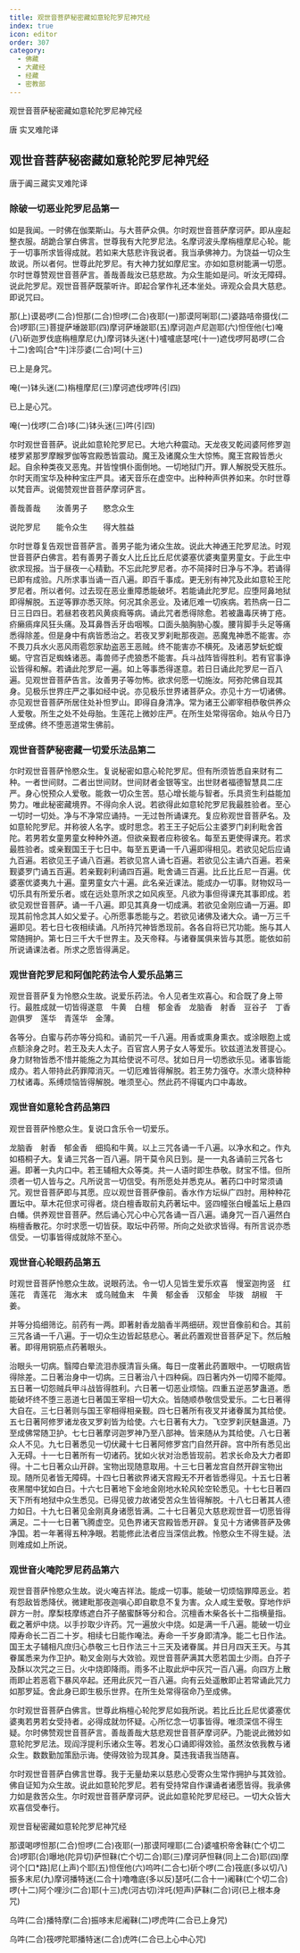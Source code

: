 ```yaml
---
title: 观世音菩萨秘密藏如意轮陀罗尼神咒经
index: true
icon: editor
order: 307
category:
  - 佛藏
  - 大藏经
  - 经藏
  - 密教部
---
```


  观世音菩萨秘密藏如意轮陀罗尼神咒经  

唐 实叉难陀译  

## 观世音菩萨秘密藏如意轮陀罗尼神咒经  

唐于阗三藏实叉难陀译  

### 除破一切恶业陀罗尼品第一

如是我闻。一时佛在伽栗斯山。与大菩萨众俱。尔时观世音菩萨摩诃萨。即从座起整衣服。胡跪合掌白佛言。世尊我有大陀罗尼法。名摩诃波头摩栴檀摩尼心轮。能于一切事所求皆得成就。若如来大慈悲许我说者。我当承佛神力。为饶益一切众生故说。所以者何。世尊此陀罗尼。有大神力犹如摩尼宝。亦如如意树能满一切愿。尔时世尊赞观世音菩萨言。善哉善哉汝已慈悲故。为众生能如是问。听汝无障碍。说此陀罗尼。观世音菩萨既蒙听许。即起合掌作礼还本坐处。谛观众会具大慈悲。即说咒曰。  

那(上)谟曷啰(二合)怛那(二合)怛啰(二合)夜耶(一)那谟阿唎耶(二)婆路咭帝摄伐(二合)啰耶(三)菩提萨埵跛耶(四)摩诃萨埵跛耶(五)摩诃迦卢尼迦耶(六)怛侄他(七)唵(八)斫迦罗伐底栴檀摩尼(九)摩诃钵头迷(十)嚧嚧底瑟咤(十一)遮伐啰阿曷啰(二合十二)舍鸣[合*牛]泮莎婆(二合)呵(十三)  

已上是身咒。  

唵(一)钵头迷(二)栴檀摩尼(三)摩诃遮伐啰吽(引四)  

已上是心咒。  

唵(一)伐啰(二合)哆(二)钵头迷(三)吽(引四)  

尔时观世音菩萨。说此如意轮陀罗尼已。大地六种震动。天龙夜叉乾闼婆阿修罗迦楼罗紧那罗摩睺罗伽等宫殿悉皆震动。魔王及诸魔众生大惊怖。魔王宫殿皆悉火起。自余种类夜叉恶鬼。并皆惶惧仆面倒地。一切地狱门开。罪人解脱受天胜乐。尔时天雨宝华及种种宝庄严具。诸天音乐在虚空中。出种种声供养如来。尔时世尊以梵音声。说偈赞观世音菩萨摩诃萨言。  

善哉善哉　　汝善男子　　愍念众生  

说陀罗尼　　能令众生　　得大胜益  

尔时世尊复告观世音菩萨言。善男子能为诸众生故。说此大神通王陀罗尼法。时观世音菩萨白佛言。若有善男子善女人比丘比丘尼优婆塞优婆夷童男童女。于此生中欲求现报。当于昼夜一心精勤。不忘此陀罗尼者。亦不简择时日净与不净。若诵得已即有成验。凡所求事当诵一百八遍。即百千事成。更无别有神咒及此如意轮王陀罗尼者。所以者何。过去现在恶业重障悉能破坏。若能诵此陀罗尼。应堕阿鼻地狱即得解脱。五逆等罪亦悉灭除。何况其余恶业。及诸厄难一切疾病。若热病一日二日三日四日。若昼若夜若风黄痰癊等病。诵此咒者悉得除愈。若被蛊毒厌祷丁疮。疥癞瘑痒风狂头痛。及耳鼻唇舌牙齿咽喉。口面头脑胸胁心腹。腰背脚手头足等痛悉得除差。但是身中有病皆悉治之。若夜叉罗刹毗那夜迦。恶魔鬼神悉不能害。亦不畏刀兵水火恶风雨雹怨家劫盗恶王恶贼。终不能害亦不横死。及诸恶梦蚖蛇蝮蝎。守宫百足蜘蛛诸恶。毒兽师子虎狼悉不能害。兵斗战阵皆得胜利。若有官事诤讼皆得和解。若诵此陀罗尼一遍。如上等事悉得遂意。若日日诵此陀罗尼一百八遍。见观世音菩萨告言。汝善男子等勿怖。欲求何愿一切施汝。阿弥陀佛自现其身。见极乐世界庄严之事如经中说。亦见极乐世界诸菩萨众。亦见十方一切诸佛。亦见观世音菩萨所居住处补怛罗山。即得自身清净。常为诸王公卿宰相恭敬供养众人爱敬。所生之处不处母胎。生莲花上微妙庄严。在所生处常得宿命。始从今日乃至成佛。终不堕恶道常生佛前。  

### 观世音菩萨秘密藏一切爱乐法品第二

尔时观世音菩萨怜愍众生。复说秘密如意心轮陀罗尼。但有所须皆悉自来财有二种。一者世间财。二者出世间财。世间财者金银等宝。出世财者福德智慧具二庄严。身心悦预众人爱敬。能救一切众生苦。慈心增长能与智者。乐具资生利益能加势力。唯此秘密藏境界。不得向余人说。若欲得此如意轮陀罗尼我最胜验者。至心一切时一切处。净与不净常应诵持。一无过咎所诵课充。复应称观世音菩萨名。及如意轮陀罗尼。并称彼人名字。或时思念。若王王子妃后公主婆罗门刹利毗舍首陀。若男若女童男童女种种外道。但欲亲觐者应称彼名。每至五更使得课充。若求最胜验者。或亲觐国王于七日中。每至五更诵一千八遍即得相见。若欲见妃后应诵九百遍。若欲见王子诵八百遍。若欲见宫人诵七百遍。若欲见公主诵六百遍。若亲觐婆罗门诵五百遍。若亲觐刹利诵四百遍。毗舍诵三百遍。比丘比丘尼一百遍。优婆塞优婆夷九十遍。童男童女六十遍。此名亲近课法。能成办一切事。财物奴马一切乐具有所爱乐者。或在远处意所求之如风疾至。凡欲为事但得课充其事即成。若欲见观世音菩萨。诵一千八遍。即见其真身一切成满。若欲见金刚应诵一万遍。即现其前怜念其人如父爱子。心所愿事悉能与之。若欲见诸佛及诸大众。诵一万三千遍即见。若七日七夜相续诵。凡所持咒神皆悉现前。各各自将已咒功能。施与其人常随拥护。第七日三千大千世界主。及天帝释。与诸眷属俱来皆与其愿。能依如前所说诵课法者。所求之愿皆得满足。  

### 观世音陀罗尼和阿伽陀药法令人爱乐品第三

观世音菩萨复为怜愍众生故。说爱乐药法。令人见者生欢喜心。和合既了身上带行。最胜成就一切皆得遂意　牛黄　白檀　郁金香　龙脑香　射香　豆谷子　丁香　迦俱罗　莲华　青莲华　金薄。  

各等分。白蜜与药亦等分捣和。诵前咒一千八遍。用香或熏身熏衣。或涂眼胞上或点额涂身之时。若王及夫人太子。百官宫人男子女人等爱乐。钦兹道法发菩提心。身力财物皆悉不惜并能施之为其给使说不可尽。犹如日月一切悉欲乐见。诸事皆能成办。若人带持此药罪障消灭。一切厄难皆得解脱。若王势力强夺。水漂火烧种种刀杖诸毒。系缚烦恼皆得解脱。唯须至心。然此药不得辄内口中毒故。  

### 观世音如意轮含药品第四

观世音菩萨怜愍众生。复说口含乐令一切爱乐。  

龙脑香　射香　郁金香　细捣和牛黄。以上三咒各诵一千八遍。以净水和之。作丸如梧桐子大。复诵三咒各一百八遍。阴干莫令风日到。是一一丸各诵前三咒各七遍。即著一丸内口中。若王辅相大众等类。共一人语时即生恭敬。财宝不惜。但所须者一切人皆与之。凡所说言一切信受。有所愿处并悉克从。著药口中时常须诵咒。观世音菩萨即与其愿。应以观世音菩萨像前。香水作方坛纵广四肘。用种种花置坛中。草木花但求可得者。烧白檀香取前丸药著坛中。竖四幢张白幔盖坛上悬四白幡。供养观世音菩萨。然后诵心咒心中心咒各诵一百八遍。诵身咒一百八遍然白栴檀香散花。尔时求愿一切皆获。取坛中药带。所向之处欲求皆得。有所言说亦悉信受。一切事皆得成就除不至心。  

### 观世音心轮眼药品第五

时观世音菩萨怜愍众生故。说眼药法。令一切人见皆生爱乐欢喜　慢室迦拘竖　红莲花　青莲花　海水末　或乌贼鱼末　牛黄　郁金香　汉郁金　毕拨　胡椒　干姜。  

并等分捣细筛讫。前药有一两。即著射香龙脑香半两细研。观世音像前和合。其前三咒各诵一千八遍。于一切众生边皆起慈悲心。著此药置观世音菩萨足下。然后触著。即得用铜筋点药著眼头。  

治眼头一切病。翳障白晕流泪赤膜清盲头痛。每日一度著此药置眼中。一切眼病皆得除差。二日著治身中一切病。三日著治八十四种痫。四日著内外一切障不能障。五日著一切怨贼兵甲斗战皆得胜利。六日著一切恶业烦恼。四重五逆恶梦蛊道。悉能破坏终不堕三恶道七日著国王宰相一切大众。皆随顺恭敬信受爱乐。二七日著得大自在。三七日著则与国王宰相得相亲觐。四七日著所有夜叉并诸眷属为其给使。五七日著阿修罗诸龙夜叉罗刹皆为给使。六七日著有大力。飞空罗刹厌魅蛊道。乃至成佛常随卫护。七七日著摩诃迦罗神乃至八部神。皆来随从为其给使。八七日著众人不见。九七日著悉见一切伏藏十七日著阿修罗宫门自然开辟。宫中所有悉见出入无碍。十一七日著所有一切诸药。犹如火状对治悉皆现前。若求长命及大力者即得。十二七日著众山开辟。宝物出现随意取用。十三七日著龙宫自然开辟宝物出现。随所见者皆无障碍。十四七日著欲界诸天宫殿无不开者皆悉得见。十五七日著夜黑闇中犹如白日。十六七日著地下金地金刚地水轮风轮空轮悉见。十七七日著四天下所有地狱中众生悉见。已得见彼力故诸受苦众生皆得解脱。十八七日著其人德力如日。十九七日著见金刚真身诸愿皆满。二十七日著见大慈悲观世音一切愿皆得满足。二十一七日著飞腾虚空。见色界诸天宫殿皆悉开辟。复见十方诸佛菩萨及佛净国。若一年著得五种净眼。若能修此法者应当深信此教。怜愍众生不得生疑。法则难成如上所说。  

### 观世音火唵陀罗尼药品第六

观世音菩萨怜愍众生故。说火唵吉祥法。能成一切事。能破一切烦恼罪障恶业。若有怨敌皆悉降伏。微建毗那夜迦嗔心即自歇息不复为害。众人咸生爱敬。穿地作炉辟方一肘。摩梨枝摩练遮白芥子酪蜜酥等分和合。沉檀香木柴各长十二指横量指。截之著炉中烧。以手抄取少许药。咒一遍放火中烧。如是满一千八遍。能破一切业障寿命长二百二十岁。相续七日能作唵法。寿命一千岁身即清净。能二七日作法。国王太子辅相凡庶归心恭敬三七日作法三十三天及诸眷属。并日月四天王天。与其眷属悉来为作卫护。勒叉金刚与大效验。观世音菩萨满其大愿若国土少雨。白芥子及酥以次咒之三日。火中烧即降雨。雨多不止取此炉中灰咒一百八遍。向四方上散雨即止若恶雹下暴风卒起。还用此灰咒一百八遍。向有云处遥散即止若常诵此咒力如那罗延。舍此身已即生极乐世界。在所生处常得宿命乃至成佛。  

尔时观世音菩萨白佛言。世尊此栴檀心轮陀罗尼如我所说。若比丘比丘尼优婆塞优婆夷若男若女受持者。必得成就勿怀疑。心所忆念一切事皆得。唯须深信不得生疑。尔时佛赞观世音菩萨言。善哉善哉大慈悲观世音菩萨摩诃萨。乃能说此微妙如意轮陀罗尼法。现阎浮提利乐诸众生等。若发心口诵即得效验。虽然汝依我教与诸众生。数数勤加策励示诲。使得效验为现其身。莫违我语我当随喜。  

尔时观世音菩萨白佛言世尊。我于无量劫来以慈悲心受寄众生常作拥护与其效验。佛自证知为众生故。说此如意轮陀罗尼。若有受持常自作课诵者诸愿皆得。我承佛力如是救苦众生。尔时观世音菩萨摩诃萨。说此如意轮陀罗尼经已。一切大众皆大欢喜信受奉行。  

观世音秘密藏如意轮陀罗尼神咒经  

那谟喝啰怛那(二合)怛啰(二合)夜耶(一)那谟阿哩耶(二合)婆嚧枳帝舍靺(亡个切二合)啰耶(合)曝地(陀异切)萨怛靺(亡个切二合)耶(三)摩诃萨怛靺(同上二合)耶(四)摩诃个[口*路]尼(上声)个耶(五)怛侄他(六)呜吽(二合七)斫个啰(二合)筏底(多以切八)振多末尼(九)摩诃播特迷(二合十)噜噜底(多以反)瑟吒(二合十一)阇靺(亡个切二合)啰(十二)阿个哩沙(二合)耶(十三)虎(河古切)泮吒(短声)萨靺(二合)诃(已上根本身咒)  

乌吽(二合)播特摩(二合)振哆末尼阇靺(二)啰虎吽(二合已上身咒)  

乌吽(二合)筏啰陀耶播特迷(二合)虎吽(二合已上心中心咒)  
